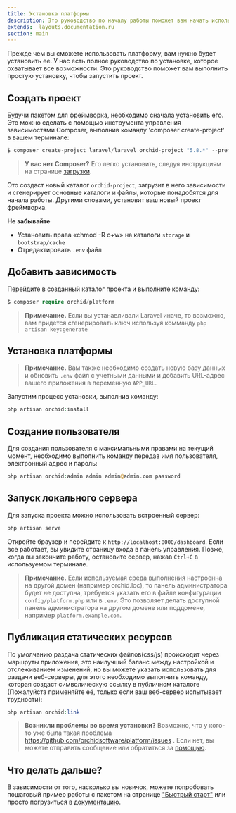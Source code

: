 ```yaml
---
title: Установка платформы
description: Это руководство по началу работы поможет вам начать использовать ORCHID. 
extends: _layouts.documentation.ru
section: main
---
```



Прежде чем вы сможете использовать платформу, вам нужно будет установить ее. У нас есть полное руководство по установке, которое охватывает все возможности. Это руководство поможет вам выполнить простую установку, чтобы запустить проект.


## Создать проект

Будучи пакетом для фреймворка, необходимо сначала установить его. Это можно сделать с помощью инструмента управления зависимостями Composer, выполнив команду 'composer create-project' в вашем терминале:

```php
$ composer create-project laravel/laravel orchid-project "5.8.*" --prefer-dist
```

> **У вас нет Composer?** Его легко установить, следуя инструкциям на странице [загрузки](https://getcomposer.org/download/).

Это создаст новый каталог `orchid-project`, загрузит в него зависимости и сгенерирует основные каталоги и файлы, которые понадобятся для начала работы. 
Другими словами, установит ваш новый проект фреймворка.

**Не забывайте**
- Установить права «chmod -R o+w» на каталоги `storage` и `bootstrap/cache`
- Отредактировать `.env` файл

## Добавить зависимость

Перейдите в созданный каталог проекта и выполните команду:
```php
$ composer require orchid/platform
```

> **Примечание.** Если вы устанавливали Laravel иначе, то возможно, вам придется сгенерировать ключ
используя комманду `php artisan key:generate`

## Установка платформы

> **Примечание.** Вам также необходимо создать новую базу данных и обновить `.env` файл с учетными данными и добавить URL-адрес вашего приложения в переменную `APP_URL`.

Запустим процесс установки, выполнив команду:

```php
php artisan orchid:install
```

## Создание пользователя

Для создания пользователя с максимальными правами на текущий момент, необходимо выполнить команду передав
имя пользователя, электронный адрес и пароль:

```php
php artisan orchid:admin admin admin@admin.com password
```

## Запуск локального сервера

Для запуска проекта можно использовать встроенный сервер:
```php
php artisan serve
```

Откройте браузер и перейдите к `http://localhost:8000/dashboard`. Если все работает, вы увидите страницу входа в панель управления. Позже, когда вы закончите работу, остановите сервер, нажав `Ctrl+C` в используемом терминале.

> **Примечание.** Если используемая среда выполнения настроенна на другой домен (например orchid.loc),
 то панель администратора будет не доступна, требуется указать его в файле конфигурации `config/platform.php`
 или в `.env`. Это позволяет делать доступной панель администратора на другом домене или поддомене, например `platform.example.com`.
 
 
## Публикация статических ресурсов

По умолчанию раздача статических файлов(css/js) происходит через маршруты приложения, это наилучший баланс между настройкой и отслеживанием изменений, но вы можете указать использовать для раздачи веб-серверы, для этого необходимо выполнить команду, которая создаст символическую ссылку в публичном каталоге (Пожалуйста применяйте её, только если ваш веб-сервер испытывает трудности):

 ```php
php artisan orchid:link
```
 
> **Возникли проблемы во время установки?** Возможно, что у кого-то уже была такая проблема https://github.com/orchidsoftware/platform/issues . Если нет, вы можете отправить сообщение или обратиться за [помощью](https://github.com/orchidsoftware/platform/issues/new).

## Что делать дальше?

В зависимости от того, насколько вы новичок, можете попробовать пошаговый пример работы с пакетом на странице ["Быстрый старт"](/ru/docs/quickstart) или просто погрузиться в [документацию](/ru/docs/screens).

